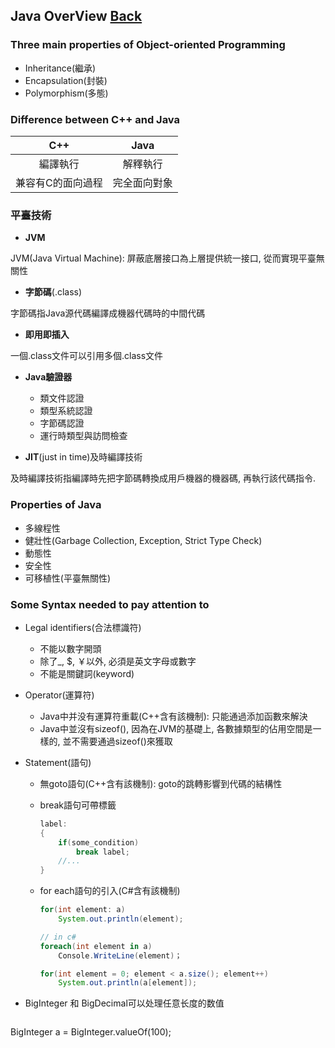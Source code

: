 ## Java OverView [Back](./../Java.md)
### Three main properties of Object-oriented Programming
- Inheritance(繼承)
- Encapsulation(封裝)
- Polymorphism(多態)

### Difference between C++ and Java
C++|Java
:----:|:-----:
編譯執行|解釋執行
兼容有C的面向過程|完全面向對象

### 平臺技術
- **JVM**

JVM(Java Virtual Machine): 屏蔽底層接口為上層提供統一接口, 從而實現平臺無關性

- **字節碼**(.class)

字節碼指Java源代碼編譯成機器代碼時的中間代碼

- **即用即插入**

一個.class文件可以引用多個.class文件

- **Java驗證器**

	- 類文件認證
	- 類型系統認證
	- 字節碼認證
	- 運行時類型與訪問檢查

- **JIT**(just in time)及時編譯技術

及時編譯技術指編譯時先把字節碼轉換成用戶機器的機器碼, 再執行該代碼指令.

### Properties of Java
- 多線程性
- 健壯性(Garbage Collection, Exception, Strict Type Check)
- 動態性
- 安全性
- 可移植性(平臺無關性)

### Some Syntax needed to pay attention to
- Legal identifiers(合法標識符) 
	- 不能以數字開頭
	- 除了_, $, ￥以外, 必須是英文字母或數字
	- 不能是關鍵詞(keyword)

- Operator(運算符)
	- Java中并没有運算符重載(C++含有該機制): 只能通過添加函數來解決
	- Java中並沒有sizeof(), 因為在JVM的基礎上, 各數據類型的佔用空間是一樣的, 並不需要通過sizeof()來獲取

- Statement(語句)
	- 無goto語句(C++含有該機制): goto的跳轉影響到代碼的結構性
	- break語句可帶標籤
	
		```Java
		label:
		{
			if(some_condition)
				break label;
			//...
		}
		```
	- for each語句的引入(C#含有該機制)

		```Java
		for(int element: a)
			System.out.println(element);
		```
		```cs
		// in c#
		foreach(int element in a)
			Console.WriteLine(element)；	
		```
		```java
		for(int element = 0; element < a.size(); element++)
			System.out.println(a[element]);
		```

- BigInteger 和 BigDecimal可以处理任意长度的数值

	```Java
BigInteger a = BigInteger.valueOf(100);
```

